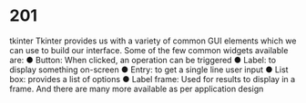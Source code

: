 # 201
tkinter
Tkinter provides us with a variety of common GUI
elements which we can use to build our interface.
Some of the few common widgets available are:
● Button: When clicked, an operation can be triggered
● Label: to display something on-screen
● Entry: to get a single line user input
● List box: provides a list of options
● Label frame: Used for results to display in a frame.
And there are many more available as per application
design
